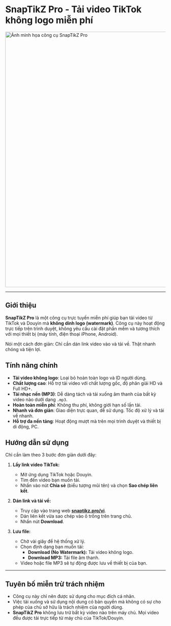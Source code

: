 # SnapTikZ Pro - Tải video TikTok không logo miễn phí

<img src="./public/images/image-1.png" alt="Ảnh minh họa công cụ SnapTikZ Pro" width="800" />

---

## Giới thiệu

**SnapTikZ Pro** là một công cụ trực tuyến miễn phí giúp bạn tải video từ TikTok và Douyin mà **không dính logo (watermark)**. Công cụ này hoạt động trực tiếp trên trình duyệt, không yêu cầu cài đặt phần mềm và tương thích với mọi thiết bị (máy tính, điện thoại iPhone, Android).

Nói một cách đơn giản: Chỉ cần dán link video vào và tải về. Thật nhanh chóng và tiện lợi.

## Tính năng chính

- **Tải video không logo**: Loại bỏ hoàn toàn logo và ID người dùng.
- **Chất lượng cao**: Hỗ trợ tải video với chất lượng gốc, độ phân giải HD và Full HD+.
- **Tải nhạc nền (MP3)**: Dễ dàng tách và tải xuống âm thanh của bất kỳ video nào dưới dạng `.mp3`.
- **Hoàn toàn miễn phí**: Không thu phí, không giới hạn số lần tải.
- **Nhanh và đơn giản**: Giao diện trực quan, dễ sử dụng. Tốc độ xử lý và tải về nhanh.
- **Hỗ trợ đa nền tảng**: Hoạt động mượt mà trên mọi trình duyệt và thiết bị di động, PC.

## Hướng dẫn sử dụng

Chỉ cần làm theo 3 bước đơn giản dưới đây:

1.  **Lấy link video TikTok:**

    - Mở ứng dụng TikTok hoặc Douyin.
    - Tìm đến video bạn muốn tải.
    - Nhấn vào nút **Chia sẻ** (biểu tượng mũi tên) và chọn **Sao chép liên kết**.

2.  **Dán link và tải về:**

    - Truy cập vào trang web [**snaptikz.pro/vi**](https://snaptikz.pro/vi).
    - Dán liên kết vừa sao chép vào ô trống trên trang chủ.
    - Nhấn nút **Download**.

3.  **Lưu file:**
    - Chờ vài giây để hệ thống xử lý.
    - Chọn định dạng bạn muốn tải:
      - **Download (No Watermark):** Tải video không logo.
      - **Download MP3:** Tải file âm thanh.
    - Video hoặc file MP3 sẽ tự động được lưu về thiết bị của bạn.

---

## Tuyên bố miễn trừ trách nhiệm

- Công cụ này chỉ nên được sử dụng cho mục đích cá nhân.
- Việc tải xuống và sử dụng nội dung có bản quyền mà không có sự cho phép của chủ sở hữu là trách nhiệm của người dùng.
- **SnapTikZ Pro** không lưu trữ bất kỳ video nào trên máy chủ. Mọi video đều được tải trực tiếp từ máy chủ của TikTok/Douyin.
